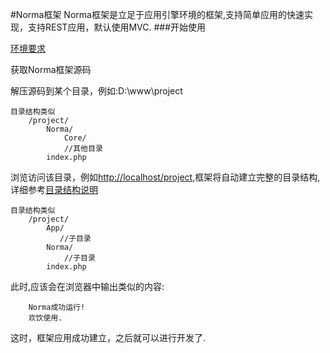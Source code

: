 #Norma框架
    Norma框架是立足于应用引擎环境的框架,支持简单应用的快速实现，支持REST应用，默认使用MVC.
###开始使用

[环境要求](Norma/Docs/start/environment.md)

获取Norma框架源码
 
解压源码到某个目录，例如:D:\www\project
    
    目录结构类似
        /project/
            Norma/
                Core/
                //其他目录
            index.php

浏览访问该目录，例如[http://localhost/project](http:://localhost/project),框架将自动建立完整的目录结构,详细参考[目录结构说明](Norma/Docs/start/directory.md)
    
    目录结构类似
        /project/
            App/
               //子目录
            Norma/
                //子目录
            index.php

此时,应该会在浏览器中输出类似的内容:

        Norma成功运行!
        欢饮使用.
        
这时，框架应用成功建立，之后就可以进行开发了.